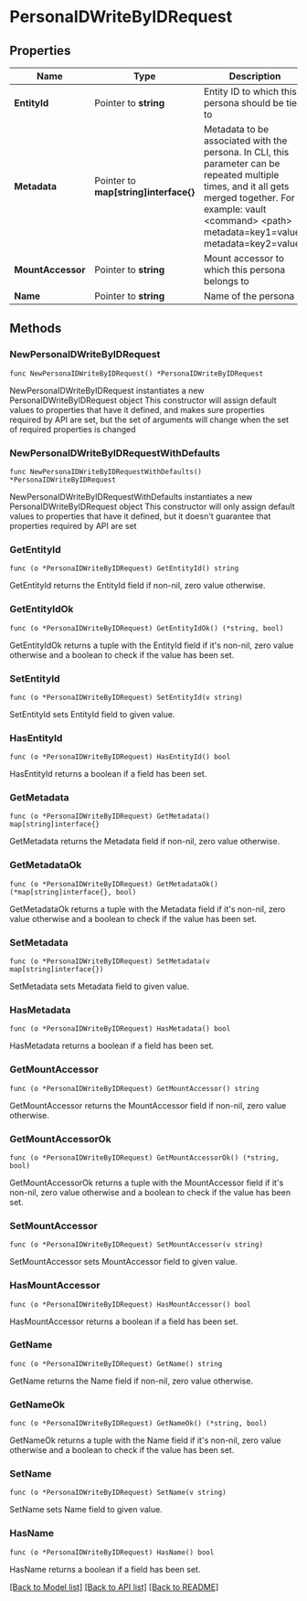 # PersonaIDWriteByIDRequest

## Properties

Name | Type | Description | Notes
------------ | ------------- | ------------- | -------------
**EntityId** | Pointer to **string** | Entity ID to which this persona should be tied to | [optional] 
**Metadata** | Pointer to **map[string]interface{}** | Metadata to be associated with the persona. In CLI, this parameter can be repeated multiple times, and it all gets merged together. For example: vault &lt;command&gt; &lt;path&gt; metadata&#x3D;key1&#x3D;value1 metadata&#x3D;key2&#x3D;value2 | [optional] 
**MountAccessor** | Pointer to **string** | Mount accessor to which this persona belongs to | [optional] 
**Name** | Pointer to **string** | Name of the persona | [optional] 

## Methods

### NewPersonaIDWriteByIDRequest

`func NewPersonaIDWriteByIDRequest() *PersonaIDWriteByIDRequest`

NewPersonaIDWriteByIDRequest instantiates a new PersonaIDWriteByIDRequest object
This constructor will assign default values to properties that have it defined,
and makes sure properties required by API are set, but the set of arguments
will change when the set of required properties is changed

### NewPersonaIDWriteByIDRequestWithDefaults

`func NewPersonaIDWriteByIDRequestWithDefaults() *PersonaIDWriteByIDRequest`

NewPersonaIDWriteByIDRequestWithDefaults instantiates a new PersonaIDWriteByIDRequest object
This constructor will only assign default values to properties that have it defined,
but it doesn't guarantee that properties required by API are set

### GetEntityId

`func (o *PersonaIDWriteByIDRequest) GetEntityId() string`

GetEntityId returns the EntityId field if non-nil, zero value otherwise.

### GetEntityIdOk

`func (o *PersonaIDWriteByIDRequest) GetEntityIdOk() (*string, bool)`

GetEntityIdOk returns a tuple with the EntityId field if it's non-nil, zero value otherwise
and a boolean to check if the value has been set.

### SetEntityId

`func (o *PersonaIDWriteByIDRequest) SetEntityId(v string)`

SetEntityId sets EntityId field to given value.

### HasEntityId

`func (o *PersonaIDWriteByIDRequest) HasEntityId() bool`

HasEntityId returns a boolean if a field has been set.

### GetMetadata

`func (o *PersonaIDWriteByIDRequest) GetMetadata() map[string]interface{}`

GetMetadata returns the Metadata field if non-nil, zero value otherwise.

### GetMetadataOk

`func (o *PersonaIDWriteByIDRequest) GetMetadataOk() (*map[string]interface{}, bool)`

GetMetadataOk returns a tuple with the Metadata field if it's non-nil, zero value otherwise
and a boolean to check if the value has been set.

### SetMetadata

`func (o *PersonaIDWriteByIDRequest) SetMetadata(v map[string]interface{})`

SetMetadata sets Metadata field to given value.

### HasMetadata

`func (o *PersonaIDWriteByIDRequest) HasMetadata() bool`

HasMetadata returns a boolean if a field has been set.

### GetMountAccessor

`func (o *PersonaIDWriteByIDRequest) GetMountAccessor() string`

GetMountAccessor returns the MountAccessor field if non-nil, zero value otherwise.

### GetMountAccessorOk

`func (o *PersonaIDWriteByIDRequest) GetMountAccessorOk() (*string, bool)`

GetMountAccessorOk returns a tuple with the MountAccessor field if it's non-nil, zero value otherwise
and a boolean to check if the value has been set.

### SetMountAccessor

`func (o *PersonaIDWriteByIDRequest) SetMountAccessor(v string)`

SetMountAccessor sets MountAccessor field to given value.

### HasMountAccessor

`func (o *PersonaIDWriteByIDRequest) HasMountAccessor() bool`

HasMountAccessor returns a boolean if a field has been set.

### GetName

`func (o *PersonaIDWriteByIDRequest) GetName() string`

GetName returns the Name field if non-nil, zero value otherwise.

### GetNameOk

`func (o *PersonaIDWriteByIDRequest) GetNameOk() (*string, bool)`

GetNameOk returns a tuple with the Name field if it's non-nil, zero value otherwise
and a boolean to check if the value has been set.

### SetName

`func (o *PersonaIDWriteByIDRequest) SetName(v string)`

SetName sets Name field to given value.

### HasName

`func (o *PersonaIDWriteByIDRequest) HasName() bool`

HasName returns a boolean if a field has been set.


[[Back to Model list]](../README.md#documentation-for-models) [[Back to API list]](../README.md#documentation-for-api-endpoints) [[Back to README]](../README.md)


